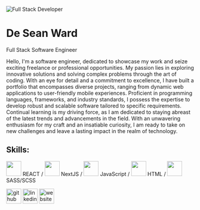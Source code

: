 ![Full Stack Developer](https://www.desean-ward.me/assets/desean-ward.png)
#  **De Sean Ward** 
Full Stack Software Engineer

Hello, I'm a software engineer, dedicated to showcase my work and seize exciting freelance or professional opportunities. My passion lies in exploring innovative solutions and solving complex problems through the art of coding. With an eye for detail and a commitment to excellence, I have built a portfolio that encompasses diverse projects, ranging from dynamic web applications to user-friendly mobile experiences. Proficient in programming languages, frameworks, and industry standards, I possess the expertise to develop robust and scalable software tailored to specific requirements. Continual learning is my driving force, as I am dedicated to staying abreast of the latest trends and advancements in the field. With an unwavering enthusiasm for my craft and an insatiable curiosity, I am ready to take on new challenges and leave a lasting impact in the realm of technology.


## Skills: <br />
<img src='https://github.com/desean-ward/desean-ward/assets/66344466/27aa8602-ab77-4a4b-8ac8-130ca20a9b5d' height='40' /> REACT / <img src='https://github.com/desean-ward/desean-ward/assets/66344466/14c5ca74-7e31-4a07-adb9-29b4f266a6bb' height='40' /> NextJS / <img src='https://github.com/desean-ward/desean-ward/assets/66344466/b29bd020-5ad1-4c0f-98f6-5885014e8a62' height='40' /> JavaScript / <img src='https://github.com/desean-ward/desean-ward/assets/66344466/dd237c95-1cc5-4c0f-a50c-18e00ade3a07' height='40' /> HTML / <img src='https://github.com/desean-ward/desean-ward/assets/66344466/8c20c21e-ef68-44e9-9472-047cf6705032' height='40' /> SASS/SCSS


[<img src='https://cdn.jsdelivr.net/npm/simple-icons@3.0.1/icons/github.svg' alt='github' height='40'>](https://github.com/desean-ward)   [<img src='https://cdn.jsdelivr.net/npm/simple-icons@3.0.1/icons/linkedin.svg' alt='linkedin' height='40'>](https://www.linkedin.com/in/desean-ward/)   [<img src='https://cdn.jsdelivr.net/npm/simple-icons@3.0.1/icons/icloud.svg' alt='website' height='40'>](https://www.desean-ward.me/) 



